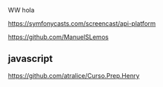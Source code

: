 WW hola

https://symfonycasts.com/screencast/api-platform

https://github.com/ManuelSLemos

## javascript

https://github.com/atralice/Curso.Prep.Henry
